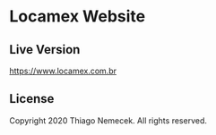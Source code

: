 # Locamex Website

## Live Version

<https://www.locamex.com.br>

## License

Copyright 2020 Thiago Nemecek. All rights reserved.